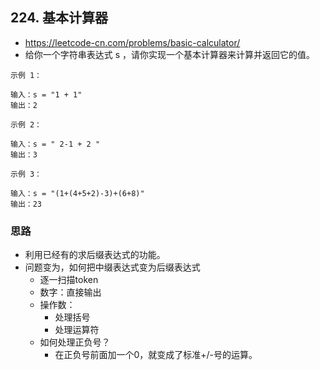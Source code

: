 ## 224. 基本计算器
- https://leetcode-cn.com/problems/basic-calculator/
- 给你一个字符串表达式 s ，请你实现一个基本计算器来计算并返回它的值。
```
示例 1：

输入：s = "1 + 1"
输出：2
```
```
示例 2：

输入：s = " 2-1 + 2 "
输出：3
```
```
示例 3：

输入：s = "(1+(4+5+2)-3)+(6+8)"
输出：23
```

### 思路
- 利用已经有的求后缀表达式的功能。
- 问题变为，如何把中缀表达式变为后缀表达式
  - 逐一扫描token
  - 数字：直接输出
  - 操作数：
    - 处理括号
    - 处理运算符
  - 如何处理正负号？
    - 在正负号前面加一个0，就变成了标准+/-号的运算。
